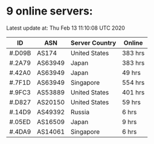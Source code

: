 # 9 online servers:

Latest update at: Thu Feb 13 11:10:08 UTC 2020

| ID | ASN | Server Country | Online |
| -- | --- | -------------- | ------ |
| #.D09B | AS174 | United States | 383 hrs |
| #.2A79 | AS63949 | Japan | 383 hrs |
| #.42A0 | AS63949 | Japan | 49 hrs |
| #.7F1D | AS63949 | Singapore | 554 hrs |
| #.9FC3 | AS53889 | United States | 401 hrs |
| #.D827 | AS20150 | United States | 59 hrs |
| #.14D9 | AS49392 | Russia | 6 hrs |
| #.05ED | AS16509 | Japan | 9 hrs |
| #.4DA9 | AS14061 | Singapore | 6 hrs |

